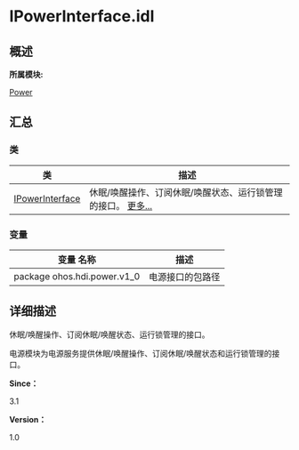 # IPowerInterface.idl


## **概述**

**所属模块:**

[Power](power.md)


## **汇总**


### 类

  | 类 | 描述 | 
| -------- | -------- |
| [IPowerInterface](interface_i_power_interface.md) | 休眠/唤醒操作、订阅休眠/唤醒状态、运行锁管理的接口。&nbsp;[更多...](interface_i_power_interface.md) | 


### 变量

  | 变量&nbsp;名称 | 描述 | 
| -------- | -------- |
| package&nbsp;ohos.hdi.power.v1_0 | 电源接口的包路径 | 


## **详细描述**

休眠/唤醒操作、订阅休眠/唤醒状态、运行锁管理的接口。

电源模块为电源服务提供休眠/唤醒操作、订阅休眠/唤醒状态和运行锁管理的接口。

**Since：**

3.1

**Version：**

1.0
